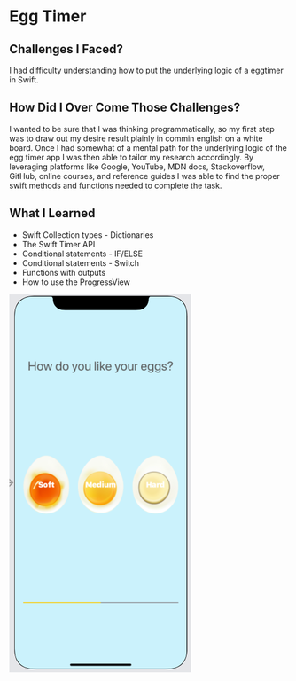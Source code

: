 # Egg Timer
 
## Challenges I Faced?

I had difficulty understanding how to put the underlying logic of a eggtimer in Swift.

## How Did I Over Come Those Challenges? 

I wanted to be sure that I was thinking programmatically, so my first step was to draw out my desire result plainly in commin english on a white board. Once I had somewhat of a mental path for the underlying logic of the egg timer app I was then able to tailor my research accordingly. By leveraging platforms like Google, YouTube, MDN docs, Stackoverflow, GitHub, online courses, and reference guides I was able to find the proper swift methods and functions needed to complete the task. 

## What I Learned

* Swift Collection types - Dictionaries
* The Swift Timer API
* Conditional statements - IF/ELSE
* Conditional statements - Switch
* Functions with outputs
* How to use the ProgressView

![App Screen Shot](timer.png)
